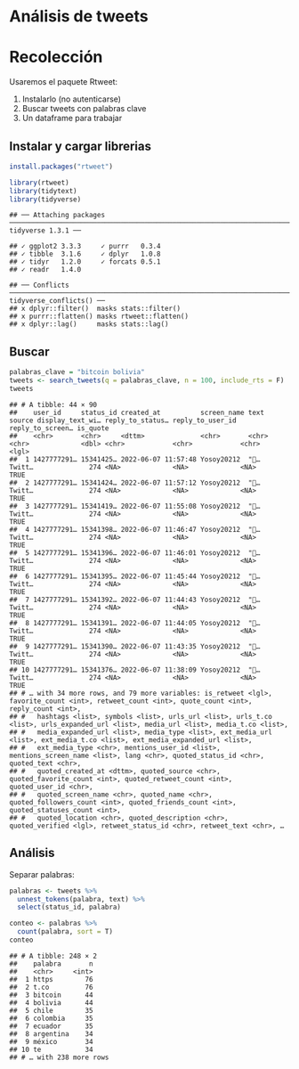 Análisis de tweets
================

# Recolección

Usaremos el paquete Rtweet:

1.  Instalarlo (no autenticarse)
2.  Buscar tweets con palabras clave
3.  Un dataframe para trabajar

## Instalar y cargar librerias

``` r
install.packages("rtweet")
```

``` r
library(rtweet)
library(tidytext)
library(tidyverse)
```

    ## ── Attaching packages ───────────────────────────────────────────────────────────────────────────────────────────────────────── tidyverse 1.3.1 ──

    ## ✓ ggplot2 3.3.3     ✓ purrr   0.3.4
    ## ✓ tibble  3.1.6     ✓ dplyr   1.0.8
    ## ✓ tidyr   1.2.0     ✓ forcats 0.5.1
    ## ✓ readr   1.4.0

    ## ── Conflicts ──────────────────────────────────────────────────────────────────────────────────────────────────────────── tidyverse_conflicts() ──
    ## x dplyr::filter()  masks stats::filter()
    ## x purrr::flatten() masks rtweet::flatten()
    ## x dplyr::lag()     masks stats::lag()

## Buscar

``` r
palabras_clave = "bitcoin bolivia"
tweets <- search_tweets(q = palabras_clave, n = 100, include_rts = F)
tweets
```

    ## # A tibble: 44 × 90
    ##    user_id     status_id created_at          screen_name text  source display_text_wi… reply_to_status… reply_to_user_id reply_to_screen… is_quote
    ##    <chr>       <chr>     <dttm>              <chr>       <chr> <chr>             <dbl> <chr>            <chr>            <chr>            <lgl>   
    ##  1 1427777291… 15341425… 2022-06-07 11:57:48 Yosoy20212  "🙏…  Twitt…              274 <NA>             <NA>             <NA>             TRUE    
    ##  2 1427777291… 15341424… 2022-06-07 11:57:12 Yosoy20212  "🙏…  Twitt…              274 <NA>             <NA>             <NA>             TRUE    
    ##  3 1427777291… 15341419… 2022-06-07 11:55:08 Yosoy20212  "🙏…  Twitt…              274 <NA>             <NA>             <NA>             TRUE    
    ##  4 1427777291… 15341398… 2022-06-07 11:46:47 Yosoy20212  "🙏…  Twitt…              274 <NA>             <NA>             <NA>             TRUE    
    ##  5 1427777291… 15341396… 2022-06-07 11:46:01 Yosoy20212  "🙏…  Twitt…              274 <NA>             <NA>             <NA>             TRUE    
    ##  6 1427777291… 15341395… 2022-06-07 11:45:44 Yosoy20212  "🙏…  Twitt…              274 <NA>             <NA>             <NA>             TRUE    
    ##  7 1427777291… 15341392… 2022-06-07 11:44:43 Yosoy20212  "🙏…  Twitt…              274 <NA>             <NA>             <NA>             TRUE    
    ##  8 1427777291… 15341391… 2022-06-07 11:44:05 Yosoy20212  "🙏…  Twitt…              274 <NA>             <NA>             <NA>             TRUE    
    ##  9 1427777291… 15341390… 2022-06-07 11:43:35 Yosoy20212  "🙏…  Twitt…              274 <NA>             <NA>             <NA>             TRUE    
    ## 10 1427777291… 15341376… 2022-06-07 11:38:09 Yosoy20212  "🙏…  Twitt…              274 <NA>             <NA>             <NA>             TRUE    
    ## # … with 34 more rows, and 79 more variables: is_retweet <lgl>, favorite_count <int>, retweet_count <int>, quote_count <int>, reply_count <int>,
    ## #   hashtags <list>, symbols <list>, urls_url <list>, urls_t.co <list>, urls_expanded_url <list>, media_url <list>, media_t.co <list>,
    ## #   media_expanded_url <list>, media_type <list>, ext_media_url <list>, ext_media_t.co <list>, ext_media_expanded_url <list>,
    ## #   ext_media_type <chr>, mentions_user_id <list>, mentions_screen_name <list>, lang <chr>, quoted_status_id <chr>, quoted_text <chr>,
    ## #   quoted_created_at <dttm>, quoted_source <chr>, quoted_favorite_count <int>, quoted_retweet_count <int>, quoted_user_id <chr>,
    ## #   quoted_screen_name <chr>, quoted_name <chr>, quoted_followers_count <int>, quoted_friends_count <int>, quoted_statuses_count <int>,
    ## #   quoted_location <chr>, quoted_description <chr>, quoted_verified <lgl>, retweet_status_id <chr>, retweet_text <chr>, …

## Análisis

Separar palabras:

``` r
palabras <- tweets %>%
  unnest_tokens(palabra, text) %>%
  select(status_id, palabra)

conteo <- palabras %>%
  count(palabra, sort = T)
conteo
```

    ## # A tibble: 248 × 2
    ##    palabra       n
    ##    <chr>     <int>
    ##  1 https        76
    ##  2 t.co         76
    ##  3 bitcoin      44
    ##  4 bolivia      44
    ##  5 chile        35
    ##  6 colombia     35
    ##  7 ecuador      35
    ##  8 argentina    34
    ##  9 méxico       34
    ## 10 te           34
    ## # … with 238 more rows
